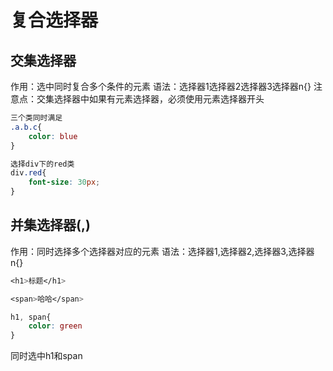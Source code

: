 # 复合选择器

## 交集选择器

作用：选中同时复合多个条件的元素
语法：选择器1选择器2选择器3选择器n{}
注意点：交集选择器中如果有元素选择器，必须使用元素选择器开头

```CSS
三个类同时满足
.a.b.c{
    color: blue
}

选择div下的red类
div.red{
    font-size: 30px;
}
```

## 并集选择器(,)

作用：同时选择多个选择器对应的元素
语法：选择器1,选择器2,选择器3,选择器n{}

```css
<h1>标题</h1>

<span>哈哈</span>

h1, span{
    color: green
}
```

同时选中h1和span
